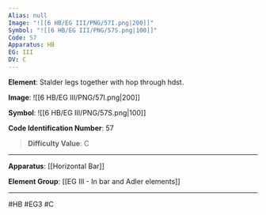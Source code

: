 ```yaml
---
Alias: null
Image: "![[6 HB/EG III/PNG/57I.png|200]]"
Symbol: "![[6 HB/EG III/PNG/57S.png|100]]"
Code: 57
Apparatus: HB
EG: III
DV: C
---
```

**Element**: Stalder legs together with hop through hdst.

**Image**:
![[6 HB/EG III/PNG/57I.png|200]]

**Symbol**:
![[6 HB/EG III/PNG/57S.png|100]]

**Code Identification Number**: 57

>**Difficulty Value**: C

___
**Apparatus**: [[Horizontal Bar]]

**Element Group**: [[EG III - In bar and Adler elements]]
___
#HB #EG3 #C
